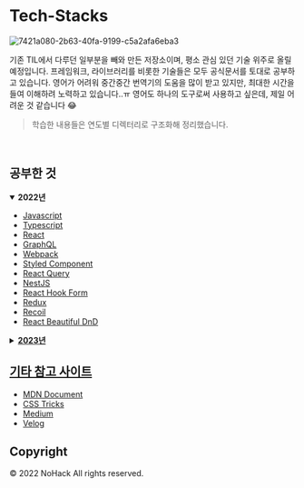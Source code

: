 # Tech-Stacks

![7421a080-2b63-40fa-9199-c5a2afa6eba3](https://user-images.githubusercontent.com/42988225/168462121-a1af69bb-3f2e-483d-b7d9-148551c78820.jpeg)

기존 TIL에서 다루던 일부분을 빼와 만든 저장소이며, 평소 관심 있던 기술 위주로 올릴 예정입니다. 프레임워크, 라이브러리를 비롯한 기술들은 모두 공식문서를 토대로 공부하고 있습니다. 영어가 어려워 중간중간 번역기의 도움을 많이 받고 있지만, 최대한 시간을 들여 이해하려 노력하고 있습니다..ㅠ 영어도 하나의 도구로써 사용하고 싶은데, 제일 어려운 것 같습니다 😂

> 학습한 내용들은 연도별 디렉터리로 구조화해 정리했습니다.

<br>

## 공부한 것

<details open>
  <summary><b>2022년</b></summary>
  <ul>
    <li><a href="./2022/javascript">Javascript</a></li>
    <li><a href="./2022/typescript">Typescript</a></li>
    <li><a href="./2022/react">React</a></li>
    <li><a href="./2022/graphql">GraphQL</a></li>
    <li><a href="./2022/webpack">Webpack</a></li>
    <li><a href="./2022/styled-components">Styled Component</a></li>
    <li><a href="./2022/react-query">React Query</a></li>
    <li><a href="./2022/nestjs">NestJS</a></li>
    <li><a href="./2022/react-hook-form">React Hook Form</a></li>
    <li><a href="./2022/redux">Redux</li>
    <li><a href="./2022/recoil">Recoil</li>
    <li><a href="./2022/react-beautiful-dnd">React Beautiful DnD</li>
  </ul>
</details>
<details>
  <summary><b>2023년</b></summary>
</details>

## 기타 참고 사이트

- [MDN Document](https://developer.mozilla.org)
- [CSS Tricks](https://css-tricks.com)
- [Medium](https://medium.com)
- [Velog](https://velog.io)

## Copyright

&copy; 2022 NoHack All rights reserved.
